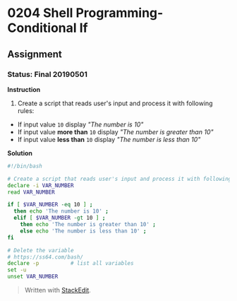 # 0204 Shell Programming- Conditional If
## Assignment
### Status: Final 20190501

**Instruction**

 1. Create a script that reads user's input and process it with following rules:
   - If input value `10` display *"The number is 10"*
   - If input value **more than** `10` display *"The number is greater than 10"*
   - If input value **less than** `10` display *"The number is less than 10"*

**Solution**
```bash
#!/bin/bash

# Create a script that reads user's input and process it with following rules
declare -i VAR_NUMBER
read VAR_NUMBER

if [ $VAR_NUMBER -eq 10 ] ; 
  then echo 'The number is 10' ; 
  elif [ $VAR_NUMBER -gt 10 ] ; 
    then echo 'The number is greater than 10' ; 
    else echo 'The number is less than 10' ; 
fi

# Delete the variable
# https://ss64.com/bash/
declare -p          # list all variables
set -u
unset VAR_NUMBER
```
> Written with [StackEdit](https://stackedit.io/).